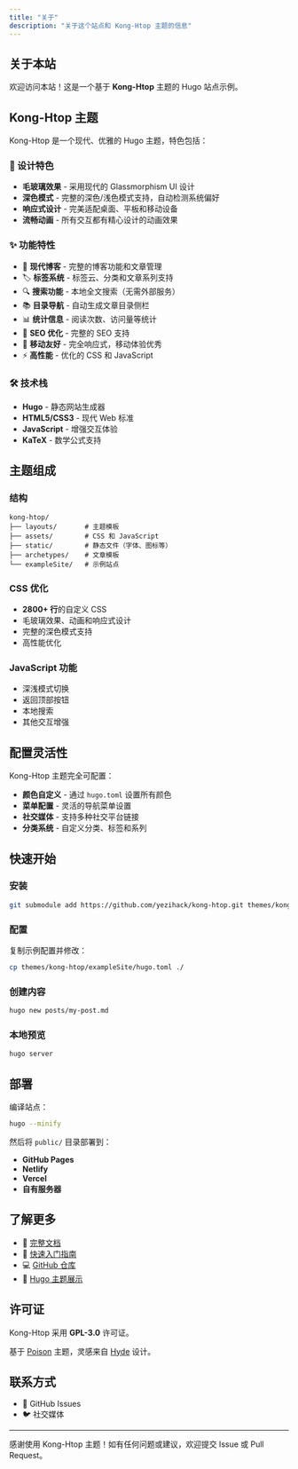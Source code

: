 ```yaml
---
title: "关于"
description: "关于这个站点和 Kong-Htop 主题的信息"
---
```


## 关于本站

欢迎访问本站！这是一个基于 **Kong-Htop** 主题的 Hugo 站点示例。

## Kong-Htop 主题

Kong-Htop 是一个现代、优雅的 Hugo 主题，特色包括：

### 🎨 设计特色

- **毛玻璃效果** - 采用现代的 Glassmorphism UI 设计
- **深色模式** - 完整的深色/浅色模式支持，自动检测系统偏好
- **响应式设计** - 完美适配桌面、平板和移动设备
- **流畅动画** - 所有交互都有精心设计的动画效果

### ✨ 功能特性

- 📝 **现代博客** - 完整的博客功能和文章管理
- 🏷️ **标签系统** - 标签云、分类和文章系列支持
- 🔍 **搜索功能** - 本地全文搜索（无需外部服务）
- 📚 **目录导航** - 自动生成文章目录侧栏
- 📊 **统计信息** - 阅读次数、访问量等统计
- 🎯 **SEO 优化** - 完整的 SEO 支持
- 📱 **移动友好** - 完全响应式，移动体验优秀
- ⚡ **高性能** - 优化的 CSS 和 JavaScript

### 🛠️ 技术栈

- **Hugo** - 静态网站生成器
- **HTML5/CSS3** - 现代 Web 标准
- **JavaScript** - 增强交互体验
- **KaTeX** - 数学公式支持

## 主题组成

### 结构

```
kong-htop/
├── layouts/       # 主题模板
├── assets/        # CSS 和 JavaScript
├── static/        # 静态文件（字体、图标等）
├── archetypes/    # 文章模板
└── exampleSite/   # 示例站点
```

### CSS 优化

- **2800+ 行**的自定义 CSS
- 毛玻璃效果、动画和响应式设计
- 完整的深色模式支持
- 高性能优化

### JavaScript 功能

- 深浅模式切换
- 返回顶部按钮
- 本地搜索
- 其他交互增强

## 配置灵活性

Kong-Htop 主题完全可配置：

- **颜色自定义** - 通过 `hugo.toml` 设置所有颜色
- **菜单配置** - 灵活的导航菜单设置
- **社交媒体** - 支持多种社交平台链接
- **分类系统** - 自定义分类、标签和系列

## 快速开始

### 安装

```bash
git submodule add https://github.com/yezihack/kong-htop.git themes/kong-htop
```

### 配置

复制示例配置并修改：

```bash
cp themes/kong-htop/exampleSite/hugo.toml ./
```

### 创建内容

```bash
hugo new posts/my-post.md
```

### 本地预览

```bash
hugo server
```

## 部署

编译站点：

```bash
hugo --minify
```

然后将 `public/` 目录部署到：

- **GitHub Pages**
- **Netlify**
- **Vercel**
- **自有服务器**

## 了解更多

- 📖 [完整文档](../../README.md)
- 🚀 [快速入门指南](../../GETTING_STARTED.md)
- 💻 [GitHub 仓库](https://github.com/yezihack/kong-htop)
- 🎨 [Hugo 主题展示](https://themes.gohugo.io/)

## 许可证

Kong-Htop 采用 **GPL-3.0** 许可证。

基于 [Poison](https://github.com/lukeorth/poison) 主题，灵感来自 [Hyde](https://github.com/mdo/hyde) 设计。

## 联系方式

- 📧 GitHub Issues
- 🐦 社交媒体

---

感谢使用 Kong-Htop 主题！如有任何问题或建议，欢迎提交 Issue 或 Pull Request。
